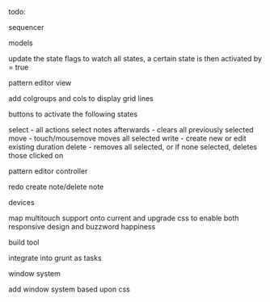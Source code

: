 todo:

sequencer





models

update the state flags to watch all states, a certain state is then activated by = true


pattern editor view

add colgroups and cols to display grid lines

buttons to activate the following states

select - all actions select notes afterwards - clears all previously selected
move - touch/mousemove moves all selected
write - create new or edit existing duration
delete - removes all selected, or if none selected, deletes those clicked on





pattern editor controller

redo create note/delete note



devices

map multitouch support onto current and upgrade css to enable both responsive design and buzzword happiness



build tool

integrate into grunt as tasks



window system

add window system based upon css

